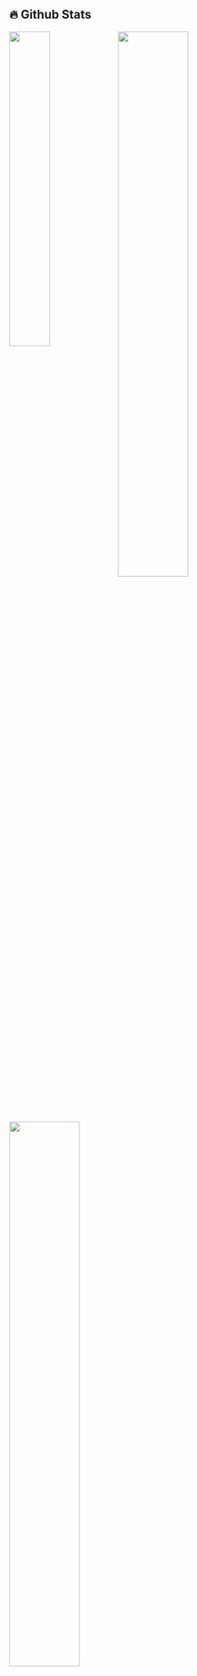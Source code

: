 ## 🔥 Github Stats

<img align="left" width="38%" src="https://i.imgur.com/NLY5OLT.jpg"/>

<a href="https://github.com/LmBored"><img width="50%" src="https://github-readme-stats.vercel.app/api?username=LmBored&theme=rose&title_color=ff3068?"></a>
<a href="https://github.com/LmBored"><img width="50%" src="http://github-readme-streak-stats.herokuapp.com/?user=LmBored&theme=rose&date_format=M%20j%5B%2C%20Y%5D&ring=ff3068&fire=ff3068&sideNums=ff3068"></a>
<a href="https://github.com/LmBored"><img width="50%" src="https://github-readme-stats.vercel.app/api?username=LmBored&theme=ambient_gradient&title_color=ff3068?"></a>
<a href="https://github.com/LmBored"><img width="50%" src="http://github-readme-streak-stats.herokuapp.com/?user=LmBored&theme=ambient_gradient&date_format=M%20j%5B%2C%20Y%5D&ring=ff3068&fire=ff3068&sideNums=ff3068"></a>
